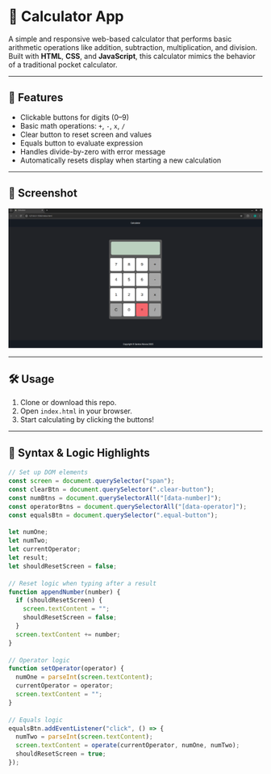 # 🔢 Calculator App

A simple and responsive web-based calculator that performs basic arithmetic operations like addition, subtraction, multiplication, and division. Built with **HTML**, **CSS**, and **JavaScript**, this calculator mimics the behavior of a traditional pocket calculator.

---

## 🚀 Features

- Clickable buttons for digits (0–9)
- Basic math operations: `+`, `-`, `x`, `/`
- Clear button to reset screen and values
- Equals button to evaluate expression
- Handles divide-by-zero with error message
- Automatically resets display when starting a new calculation

---

## 📸 Screenshot

![Calculator Screenshot](calcpreview.png)  

---

## 🛠️ Usage

1. Clone or download this repo.
2. Open `index.html` in your browser.
3. Start calculating by clicking the buttons!

---

## 🧠 Syntax & Logic Highlights

```js
// Set up DOM elements
const screen = document.querySelector("span");
const clearBtn = document.querySelector(".clear-button");
const numBtns = document.querySelectorAll("[data-number]");
const operatorBtns = document.querySelectorAll("[data-operator]");
const equalsBtn = document.querySelector(".equal-button");

let numOne;
let numTwo;
let currentOperator;
let result;
let shouldResetScreen = false;

// Reset logic when typing after a result
function appendNumber(number) {
  if (shouldResetScreen) {
    screen.textContent = "";
    shouldResetScreen = false;
  }
  screen.textContent += number;
}

// Operator logic
function setOperator(operator) {
  numOne = parseInt(screen.textContent);
  currentOperator = operator;
  screen.textContent = "";
}

// Equals logic
equalsBtn.addEventListener("click", () => {
  numTwo = parseInt(screen.textContent);
  screen.textContent = operate(currentOperator, numOne, numTwo);
  shouldResetScreen = true;
});
